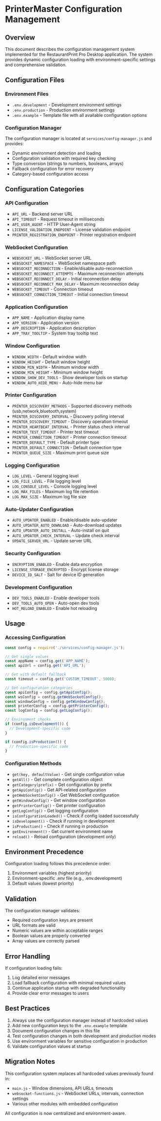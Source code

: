 # PrinterMaster Configuration Management

## Overview

This document describes the configuration management system implemented for the RestaurantPrint Pro Desktop application. The system provides dynamic configuration loading with environment-specific settings and comprehensive validation.

## Configuration Files

### Environment Files

- `.env.development` - Development environment settings
- `.env.production` - Production environment settings  
- `.env.example` - Template file with all available configuration options

### Configuration Manager

The configuration manager is located at `services/config-manager.js` and provides:

- Dynamic environment detection and loading
- Configuration validation with required key checking
- Type conversion (strings to numbers, booleans, arrays)
- Fallback configuration for error recovery
- Category-based configuration access

## Configuration Categories

### API Configuration
- `API_URL` - Backend server URL
- `API_TIMEOUT` - Request timeout in milliseconds
- `API_USER_AGENT` - HTTP User-Agent string
- `LICENSE_VALIDATION_ENDPOINT` - License validation endpoint
- `PRINTER_REGISTRATION_ENDPOINT` - Printer registration endpoint

### WebSocket Configuration
- `WEBSOCKET_URL` - WebSocket server URL
- `WEBSOCKET_NAMESPACE` - WebSocket namespace path
- `WEBSOCKET_RECONNECTION` - Enable/disable auto-reconnection
- `WEBSOCKET_RECONNECT_ATTEMPTS` - Maximum reconnection attempts
- `WEBSOCKET_RECONNECT_DELAY` - Initial reconnection delay
- `WEBSOCKET_RECONNECT_MAX_DELAY` - Maximum reconnection delay
- `WEBSOCKET_TIMEOUT` - Connection timeout
- `WEBSOCKET_CONNECTION_TIMEOUT` - Initial connection timeout

### Application Configuration
- `APP_NAME` - Application display name
- `APP_VERSION` - Application version
- `APP_DESCRIPTION` - Application description
- `APP_TRAY_TOOLTIP` - System tray tooltip text

### Window Configuration
- `WINDOW_WIDTH` - Default window width
- `WINDOW_HEIGHT` - Default window height
- `WINDOW_MIN_WIDTH` - Minimum window width
- `WINDOW_MIN_HEIGHT` - Minimum window height
- `WINDOW_SHOW_DEV_TOOLS` - Show developer tools on startup
- `WINDOW_AUTO_HIDE_MENU` - Auto-hide menu bar

### Printer Configuration
- `PRINTER_DISCOVERY_METHODS` - Supported discovery methods (usb,network,bluetooth,system)
- `PRINTER_DISCOVERY_INTERVAL` - Discovery polling interval
- `PRINTER_DISCOVERY_TIMEOUT` - Discovery operation timeout
- `PRINTER_HEARTBEAT_INTERVAL` - Printer status check interval
- `PRINTER_TEST_TIMEOUT` - Printer test timeout
- `PRINTER_CONNECTION_TIMEOUT` - Printer connection timeout
- `PRINTER_DEFAULT_TYPE` - Default printer type
- `PRINTER_DEFAULT_CONNECTION` - Default connection type
- `PRINTER_QUEUE_SIZE` - Maximum print queue size

### Logging Configuration
- `LOG_LEVEL` - General logging level
- `LOG_FILE_LEVEL` - File logging level
- `LOG_CONSOLE_LEVEL` - Console logging level
- `LOG_MAX_FILES` - Maximum log file retention
- `LOG_MAX_SIZE` - Maximum log file size

### Auto-Updater Configuration
- `AUTO_UPDATER_ENABLED` - Enable/disable auto-updater
- `AUTO_UPDATER_AUTO_DOWNLOAD` - Auto-download updates
- `AUTO_UPDATER_AUTO_INSTALL` - Auto-install on quit
- `AUTO_UPDATER_CHECK_INTERVAL` - Update check interval
- `UPDATE_SERVER_URL` - Update server URL

### Security Configuration
- `ENCRYPTION_ENABLED` - Enable data encryption
- `LICENSE_STORAGE_ENCRYPTED` - Encrypt license storage
- `DEVICE_ID_SALT` - Salt for device ID generation

### Development Configuration
- `DEV_TOOLS_ENABLED` - Enable developer tools
- `DEV_TOOLS_AUTO_OPEN` - Auto-open dev tools
- `HOT_RELOAD_ENABLED` - Enable hot reloading

## Usage

### Accessing Configuration

```javascript
const config = require('./services/config-manager.js');

// Get single values
const appName = config.get('APP_NAME');
const apiUrl = config.get('API_URL');

// Get with default fallback
const timeout = config.get('CUSTOM_TIMEOUT', 5000);

// Get configuration categories
const apiConfig = config.getApiConfig();
const wsConfig = config.getWebSocketConfig();
const windowConfig = config.getWindowConfig();
const printerConfig = config.getPrinterConfig();
const logConfig = config.getLogConfig();

// Environment checks
if (config.isDevelopment()) {
  // Development-specific code
}

if (config.isProduction()) {
  // Production-specific code
}
```

### Configuration Methods

- `get(key, defaultValue)` - Get single configuration value
- `getAll()` - Get complete configuration object
- `getCategory(prefix)` - Get configuration by prefix
- `getApiConfig()` - Get API-related configuration
- `getWebSocketConfig()` - Get WebSocket configuration
- `getWindowConfig()` - Get window configuration
- `getPrinterConfig()` - Get printer configuration
- `getLogConfig()` - Get logging configuration
- `isConfigurationLoaded()` - Check if config loaded successfully
- `isDevelopment()` - Check if running in development
- `isProduction()` - Check if running in production
- `getEnvironment()` - Get current environment name
- `reload()` - Reload configuration (development only)

## Environment Precedence

Configuration loading follows this precedence order:

1. Environment variables (highest priority)
2. Environment-specific .env file (e.g., .env.development)
3. Default values (lowest priority)

## Validation

The configuration manager validates:

- Required configuration keys are present
- URL formats are valid
- Numeric values are within acceptable ranges
- Boolean values are properly converted
- Array values are correctly parsed

## Error Handling

If configuration loading fails:

1. Log detailed error messages
2. Load fallback configuration with minimal required values
3. Continue application startup with degraded functionality
4. Provide clear error messages to users

## Best Practices

1. Always use the configuration manager instead of hardcoded values
2. Add new configuration keys to the `.env.example` template
3. Document configuration changes in this file
4. Test configuration changes in both development and production modes
5. Use environment variables for sensitive configuration in production
6. Validate configuration values at startup

## Migration Notes

This configuration system replaces all hardcoded values previously found in:

- `main.js` - Window dimensions, API URLs, timeouts
- `websocket-functions.js` - WebSocket URLs, intervals, connection settings
- Various other modules with embedded configuration

All configuration is now centralized and environment-aware.